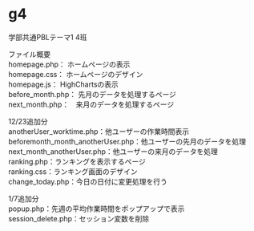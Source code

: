 # g4
学部共通PBLテーマ1 4班

ファイル概要<br>
homepage.php： ホームページの表示<br>
homepage.css： ホームページのデザイン<br>
homepage.js： HighChartsの表示<br>
before_month.php： 先月のデータを処理するページ<br>
next_month.php：　来月のデータを処理するページ<br>

12/23追加分<br>
anotherUser_worktime.php：他ユーザーの作業時間表示<br>
beforemonth_month_anotherUser.php：他ユーザーの先月のデータを処理<br>
next_month_anotherUser.php：他ユーザーの来月のデータを処理<br>
ranking.php：ランキングを表示するページ<br>
ranking.css：ランキング画面のデザイン<br>
change_today.php：今日の日付に変更処理を行う<br>

1/7追加分<br>
popup.php：先週の平均作業時間をポップアップで表示<br>
session_delete.php：セッション変数を削除<br>
